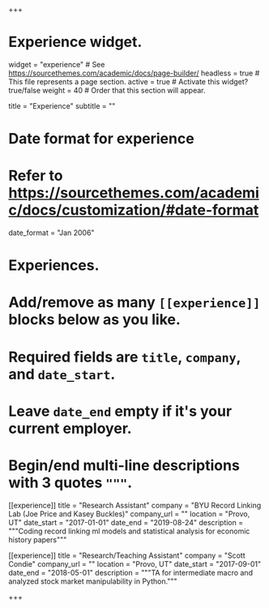 +++
# Experience widget.
widget = "experience"  # See https://sourcethemes.com/academic/docs/page-builder/
headless = true  # This file represents a page section.
active = true  # Activate this widget? true/false
weight = 40  # Order that this section will appear.

title = "Experience"
subtitle = ""

# Date format for experience
#   Refer to https://sourcethemes.com/academic/docs/customization/#date-format
date_format = "Jan 2006"

# Experiences.
#   Add/remove as many `[[experience]]` blocks below as you like.
#   Required fields are `title`, `company`, and `date_start`.
#   Leave `date_end` empty if it's your current employer.
#   Begin/end multi-line descriptions with 3 quotes `"""`.
[[experience]]
  title = "Research Assistant"
  company = "BYU Record Linking Lab (Joe Price and Kasey Buckles)"
  company_url = ""
  location = "Provo, UT"
  date_start = "2017-01-01"
  date_end = "2019-08-24"
  description = """Coding record linking ml models and statistical analysis for economic history papers"""

[[experience]]
  title = "Research/Teaching Assistant"
  company = "Scott Condie"
  company_url = ""
  location = "Provo, UT"
  date_start = "2017-09-01"
  date_end = "2018-05-01"
  description = """TA for intermediate macro and analyzed stock market manipulability in Python."""

+++
